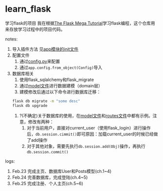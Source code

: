 # learn_flask
学习flask的项目
我在根据[The Flask Mega Tutorial](https://github.com/luhuisicnu/The-Flask-Mega-Tutorial-zh)学习flask编程，这个仓库用来存放学习过程中的项目代码。

notes:

1. 导入插件方法
    见[app模块的init文件](./app/__init__.py)
1. 配置文件
    1. 通过[config.py](./config.py)来配置
    1. 通过`app.config.from_object(Config)`导入
1. 数据库相关
    1. 使用flask_sqlalchemy和flask_migrate
    1. 通过[model文件](./app/models.py)进行数据建模（domain层）
    1. 建模修改后通过以下命令进行数据库迁移：
    ```bash
    flask db migrate -m "some desc"
    flask db upgrade
    ```
    1. ?(不确定)关于数据库的使用，在[model文件](./app/models.py)和[routes文件](./app/routes.py)中都有示例。注意，修改有两种：
        1. 对于当前用户，直接对current_user（使用flask_login）进行操作后，`db.session.cimmit()`即可原因：加载current_user的时候已经做了add操作
        1. 对于其他对象，需要先执行`db.session.add(Obj)`操作，再执行`db.session.commit()`

logs:

1. Feb.23 完成主页、数据库User和Posts模型(ch.1~4)
2. Feb.24 完善数据库，完成登陆(ch.4~5)
3. Feb.25 完成注册、个人主页(ch.5~6)